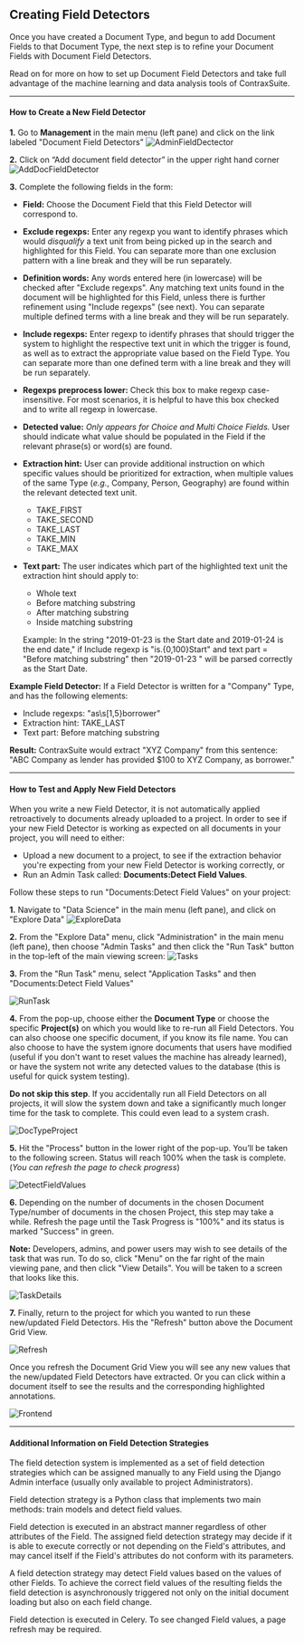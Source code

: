 ## Creating Field Detectors

Once you have created a Document Type, and begun to add Document Fields to that Document Type, the next step is to refine your Document Fields with Document Field Detectors.

Read on for more on how to set up Document Field Detectors and take full advantage of the machine learning and data analysis tools of ContraxSuite.

---

#### How to Create a New Field Detector

**1.** Go to **Management** in the main menu (left pane) and click on the link labeled "Document Field Detectors"
  ![AdminFieldDectector](../../../_static/img/guides/DocTypeCreation/AdminFieldDetector.png)

**2.** Click on “Add document field detector” in the upper right hand corner
  ![AddDocFieldDetector](../../../_static/img/guides/DocTypeCreation/AddDocFieldDetector.png)

**3.** Complete the following fields in the form:
  * **Field:** Choose the Document Field that this Field Detector will correspond to.
  * **Exclude regexps:** Enter any regexp you want to identify phrases which would _disqualify_ a text unit from being picked up in the search and highlighted for this Field. You can separate more than one exclusion pattern with a line break and they will be run separately. 
  * **Definition words:** Any words entered here (in lowercase) will be checked after "Exclude regexps". Any matching text units found in the document will be highlighted for this Field, unless there is further refinement using "Include regexps" (see next). You can separate multiple defined terms with a line break and they will be run separately.
  * **Include regexps:** Enter regexp to identify phrases that should trigger the system to highlight the respective text unit in which the trigger is found, as well as to extract the appropriate value based on the Field Type. You can separate more than one defined term with a line break and they will be run separately.
  * **Regexps preprocess lower:** Check this box to make regexp case-insensitive. For most scenarios, it is helpful to have this box checked and to write all regexp in lowercase.
* **Detected value:** *Only appears for Choice and Multi Choice Fields.* User should indicate what value should be populated in the Field if the relevant phrase(s) or word(s) are found.
* **Extraction hint:** User can provide additional instruction on which specific values should be prioritized for extraction, when multiple values of the same Type (*e.g.*, Company, Person, Geography) are found within the relevant detected text unit.
  * TAKE_FIRST
  * TAKE_SECOND
  * TAKE_LAST
  * TAKE_MIN
  * TAKE_MAX
* **Text part:** The user indicates which part of the highlighted text unit the extraction hint should apply to:
  * Whole text
  * Before matching substring
  * After matching substring
  * Inside matching substring

  Example: In the string "2019-01-23 is the Start date and 2019-01-24 is the end date," if Include regexp is "is.{0,100}Start" and text part = "Before matching substring" then "2019-01-23 " will be parsed correctly as the Start Date.

**Example Field Detector:** If a Field Detector is written for a "Company" Type, and has the following elements:
  * Include regexps:
      "as\s[1,5}borrower"
  * Extraction hint:
      TAKE_LAST
  * Text part:
      Before matching substring

**Result:** ContraxSuite would extract "XYZ Company" from this sentence: "ABC Company as lender has provided $100 to XYZ Company, as borrower."

---

#### How to Test and Apply New Field Detectors

When you write a new Field Detector, it is not automatically applied retroactively to documents already uploaded to a project. In order to see if your new Field Detector is working as expected on all documents in your project, you will need to either:
* Upload a new document to a project, to see if the extraction behavior you're expecting from your new Field Detector is working correctly, or
* Run an Admin Task called: **Documents:Detect Field Values**.

Follow these steps to run "Documents:Detect Field Values" on your project:

**1.** Navigate to "Data Science" in the main menu (left pane), and click on "Explore Data"
    ![ExploreData](../../../_static/img/guides/DocTypeCreation/ExploreData.png)

**2.** From the "Explore Data" menu, click "Administration" in the main menu (left pane), then choose "Admin Tasks" and then click the "Run Task" button in the top-left of the main viewing screen:
    ![Tasks](../../../_static/img/guides/DocTypeCreation/Tasks.png)

**3.** From the "Run Task" menu, select "Application Tasks" and then "Documents:Detect Field Values"
  
  ![RunTask](../../../_static/img/guides/DocTypeCreation/RunTask.png)

**4.** From the pop-up, choose either the **Document Type** or choose the specific **Project(s)** on which you would like to re-run all Field Detectors. You can also choose one specific document, if you know its file name. You can also choose to have the system ignore documents that users have modified (useful if you don't want to reset values the machine has already learned), or have the system not write any detected values to the database (this is useful for quick system testing).

**Do not skip this step**. If you accidentally run all Field Detectors on all projects, it will slow the system down and take a significantly much longer time for the task to complete. This could even lead to a system crash.
  
  ![DocTypeProject](../../../_static/img/guides/DocTypeCreation/DocTypeProject.png)

**5.** Hit the "Process" button in the lower right of the pop-up. You’ll be taken to the following screen. Status will reach 100% when the task is complete. (*You can refresh the page to check progress*)
    
  ![DetectFieldValues](../../../_static/img/guides/DocTypeCreation/DetectFieldValues.png)

**6.** Depending on the number of documents in the chosen Document Type/number of documents in the chosen Project, this step may take a while. Refresh the page until the Task Progress is "100%" and its status is marked "Success" in green.

**Note:** Developers, admins, and power users may wish to see details of the task that was run. To do so, click "Menu" on the far right of the main viewing pane, and then click "View Details". You will be taken to a screen that looks like this.
  
  ![TaskDetails](../../../_static/img/guides/DocTypeCreation/TaskDetails.png)

**7.** Finally, return to the project for which you wanted to run these new/updated Field Detectors. His the "Refresh" button above the Document Grid View.

  ![Refresh](../../../_static/img/guides/DocTypeCreation/Refresh.png)

Once you refresh the Document Grid View you will see any new values that the new/updated Field Detectors have extracted. Or you can click within a document itself to see the results and the corresponding highlighted annotations.

  ![Frontend](../../../_static/img/guides/DocTypeCreation/Frontend.png)

---

#### Additional Information on Field Detection Strategies

The field detection system is implemented as a set of field detection strategies which can be assigned manually to any Field using the Django Admin interface (usually only available to project Administrators).

Field detection strategy is a Python class that implements two main methods: train models and detect field values.

Field detection is executed in an abstract manner regardless of other attributes of the Field. The assigned field detection strategy may decide if it is able to execute correctly or not depending on the Field's attributes, and may cancel itself if the Field's attributes do not conform with its parameters.

A field detection strategy may detect Field values based on the values of other Fields. To achieve the correct field values of the resulting fields the field detection is asynchronously triggered not only on the initial document loading but also on each field change.

Field detection is executed in Celery. To see changed Field values, a page refresh may be required.
